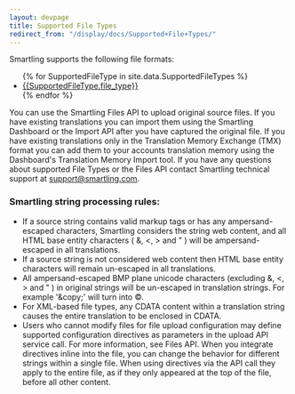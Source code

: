 ```yaml
---
layout: devpage
title: Supported File Types
redirect_from: "/display/docs/Supported+File+Types/"
---
```


Smartling supports the following file formats:

<ul class="textList supportedFileTypes">
  {% for SupportedFileType in site.data.SupportedFileTypes %}
  <li><a href="{{SupportedFileType.link}}">{{SupportedFileType.file_type}}</a></li>
  {% endfor %}
</ul>


You can use the Smartling Files API to upload original source files.  If you have existing translations you can import them using the Smartling Dashboard or the Import API after you have captured the original file.  If you have existing translations only in the Translation Memory Exchange (TMX) format you can add them to your accounts translation memory using the Dashboard's Translation Memory Import tool.  If you have any questions about supported File Types or the Files API contact Smartling technical support at support@smartling.com.

### Smartling string processing rules:

* If a source string contains valid markup tags or has any ampersand-escaped characters, Smartling considers the string web content, and all HTML base entity characters ( &, <, > and " ) will be ampersand-escaped in all translations.  
* If a source string is not considered web content then HTML base entity characters will remain un-escaped in all translations.  
* All ampersand-escaped BMP plane unicode characters (excluding &, <, > and " ) in original strings will be un-escaped in translation strings. For example '&amp;copy;' will turn into ©.  
* For XML-based file types, any CDATA content within a translation string causes the entire translation to be enclosed in CDATA.  
* Users who cannot modify files for file upload configuration may define supported configuration directives as parameters in the upload API service call. For more information, see Files API.  When you integrate directives inline into the file, you can change the behavior for different strings within a single file.  When using directives via the API call they apply to the entire file, as if they only appeared at the top of the file, before all other content.
